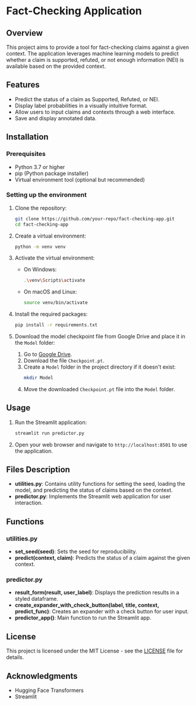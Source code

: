 
# Fact-Checking Application

## Overview

This project aims to provide a tool for fact-checking claims against a given context. The application leverages machine learning models to predict whether a claim is supported, refuted, or not enough information (NEI) is available based on the provided context.

## Features

- Predict the status of a claim as Supported, Refuted, or NEI.
- Display label probabilities in a visually intuitive format.
- Allow users to input claims and contexts through a web interface.
- Save and display annotated data.

## Installation

### Prerequisites

- Python 3.7 or higher
- pip (Python package installer)
- Virtual environment tool (optional but recommended)

### Setting up the environment

1. Clone the repository:
    ```sh
    git clone https://github.com/your-repo/fact-checking-app.git
    cd fact-checking-app
    ```

2. Create a virtual environment:
    ```sh
    python -m venv venv
    ```

3. Activate the virtual environment:
    - On Windows:
      ```sh
      .\venv\Scripts\activate
      ```
    - On macOS and Linux:
      ```sh
      source venv/bin/activate
      ```

4. Install the required packages:
    ```sh
    pip install -r requirements.txt
    ```

5. Download the model checkpoint file from Google Drive and place it in the `Model` folder:
    1. Go to [Google Drive](https://drive.google.com/drive/u/0/folders/1zAjAad5J3obOJgioptqEcA-Ta9l5OTul?fbclid=IwAR0Qskn-DcTTrN_LhRd6uRs1LPwjhe5fjDWJuXEay9iuW07TKeijV3lDrJU).
    2. Download the file `Checkpoint.pt`.
    3. Create a `Model` folder in the project directory if it doesn't exist:
       ```sh
       mkdir Model
       ```
    4. Move the downloaded `Checkpoint.pt` file into the `Model` folder.

## Usage

1. Run the Streamlit application:
    ```sh
    streamlit run predictor.py
    ```

2. Open your web browser and navigate to `http://localhost:8501` to use the application.

## Files Description

- **utilities.py**: Contains utility functions for setting the seed, loading the model, and predicting the status of claims based on the context.
- **predictor.py**: Implements the Streamlit web application for user interaction.

## Functions

### utilities.py

- **set_seed(seed)**: Sets the seed for reproducibility.
- **predict(context, claim)**: Predicts the status of a claim against the given context.

### predictor.py

- **result_form(result, user_label)**: Displays the prediction results in a styled dataframe.
- **create_expander_with_check_button(label, title, context, predict_func)**: Creates an expander with a check button for user input.
- **predictor_app()**: Main function to run the Streamlit app.

## License

This project is licensed under the MIT License - see the [LICENSE](LICENSE) file for details.

## Acknowledgments

- Hugging Face Transformers
- Streamlit
